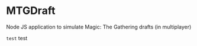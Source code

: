 MTGDraft
========

Node JS application to simulate Magic: The Gathering drafts (in multiplayer)

`test` test
